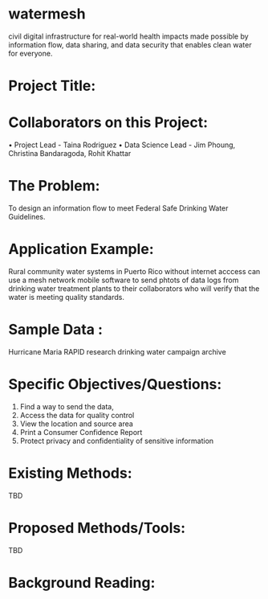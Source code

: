 # watermesh
civil digital infrastructure for real-world health impacts made possible by information flow, data sharing, and data security that enables clean water for everyone.

# Project Title: 

# Collaborators on this Project:
•	Project Lead - Taina Rodriguez
•	Data Science Lead - Jim Phoung, Christina Bandaragoda, Rohit Khattar

# The Problem:
To design an information flow to meet Federal Safe Drinking Water Guidelines. 

# Application Example:

Rural community water systems in Puerto Rico without internet acccess can use a mesh network mobile software to send phtots of data logs from drinking water treatment plants to their collaborators who will verify that the water is meeting quality standards.  

# Sample Data  : 

Hurricane Maria RAPID research drinking water campaign archive


# Specific Objectives/Questions: 
1) Find a way to send the data, 
2) Access the data for quality control
3) View the location and source area
4) Print a Consumer Confidence Report
5) Protect privacy and confidentiality of sensitive information


# Existing Methods: 

TBD

# Proposed Methods/Tools:
TBD

# Background Reading: 

